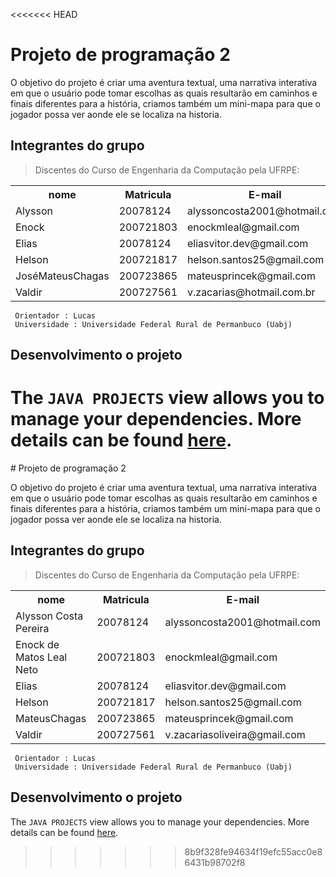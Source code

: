 <<<<<<< HEAD
# Projeto de programação 2

O objetivo do projeto é criar uma aventura textual, uma narrativa interativa em que o usuário pode tomar escolhas as quais resultarão em caminhos e finais diferentes para a história, criamos também um mini-mapa para que o jogador possa ver aonde ele se localiza na historia.

## Integrantes do grupo

> Discentes do Curso de Engenharia da Computação pela UFRPE:

<table>
        <tr>
            <th>nome</th>
            <th>Matricula</th>
            <th>E-mail</th>
        </tr>
            <tr>
                <td>Alysson</td>
                <td>20078124</td>
                <td>alyssoncosta2001@hotmail.com</td>
            </tr>
            <tr>
                <td>Enock</td>
                <td>200721803</td>
                <td>enockmleal@gmail.com</td>
            </tr>
            <tr>
                <td>Elias</td>
                <td>20078124</td>
                <td>eliasvitor.dev@gmail.com</td>
            </tr> 
            <tr>
                <td>Helson</td>
                <td>200721817</td>
                <td>helson.santos25@gmail.com</td>
            </tr>
            <tr>
                <td>JoséMateusChagas</td>
                <td>200723865</td>
                <td>mateusprincek@gmail.com</td>
            </tr>
             <tr>
                <td>Valdir</td>
                <td>200727561</td>
                <td>v.zacarias@hotmail.com.br</td>
            </tr>
              
</table>

     Orientador : Lucas 
     Universidade : Universidade Federal Rural de Permanbuco (Uabj)

## Desenvolvimento o projeto

The `JAVA PROJECTS` view allows you to manage your dependencies. More details can be found [here](https://github.com/microsoft/vscode-java-dependency#manage-dependencies).
=======
﻿# Projeto de programação 2

O objetivo do projeto é criar uma aventura textual, uma narrativa interativa em que o usuário pode tomar escolhas as quais resultarão em caminhos e finais diferentes para a história, criamos também um mini-mapa para que o jogador possa ver aonde ele se localiza na historia.

## Integrantes do grupo

> Discentes do Curso de Engenharia da Computação pela UFRPE:

<table>
        <tr>
            <th>nome</th>
            <th>Matricula</th>
            <th>E-mail</th>
        </tr>
            <tr>
                <td>Alysson Costa Pereira</td>
                <td>20078124</td>
                <td>alyssoncosta2001@hotmail.com</td>
            </tr>
            <tr>
                <td>Enock de Matos Leal Neto</td>
                <td>200721803</td>
                <td>enockmleal@gmail.com</td>
            </tr>
            <tr>
                <td>Elias</td>
                <td>20078124</td>
                <td>eliasvitor.dev@gmail.com</td>
            </tr> 
            <tr>
                <td>Helson</td>
                <td>200721817</td>
                <td>helson.santos25@gmail.com</td>
            </tr>
            <tr>
                <td>MateusChagas</td>
                <td>200723865</td>
                <td>mateusprincek@gmail.com</td>
            </tr>
             <tr>
                <td>Valdir</td>
                <td>200727561</td>
                <td>v.zacariasoliveira@gmail.com</td>
            </tr>
              
</table>

     Orientador : Lucas 
     Universidade : Universidade Federal Rural de Permanbuco (Uabj)

## Desenvolvimento o projeto

The `JAVA PROJECTS` view allows you to manage your dependencies. More details can be found [here](https://github.com/microsoft/vscode-java-dependency#manage-dependencies).
>>>>>>> 8b9f328fe94634f19efc55acc0e86431b98702f8
